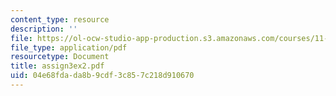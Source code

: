 ```yaml
---
content_type: resource
description: ''
file: https://ol-ocw-studio-app-production.s3.amazonaws.com/courses/11-701-introduction-to-planning-institutional-processes-in-developing-countries-fall-2003/04e68fdada8b9cdf3c857c218d910670_assign3ex2.pdf
file_type: application/pdf
resourcetype: Document
title: assign3ex2.pdf
uid: 04e68fda-da8b-9cdf-3c85-7c218d910670
---
```

